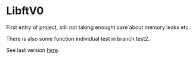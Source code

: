 # LibftV0
First entry of project, still not taking enought care about memory leaks etc.

There is also some function individual test in branch test2.

See last version [here](https://github.com/angelasoler/Libft).
